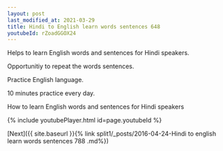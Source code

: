 ```yaml
---
layout: post
last_modified_at: 2021-03-29
title: Hindi to English learn words sentences 648 
youtubeId: rZoadGGOX24
---
```

 
 
Helps to learn English words and sentences for Hindi speakers.

Opportunitiy to repeat the words sentences. 

Practice English language. 
 
10 minutes practice every day. 
 
How to learn English words and sentences for Hindi speakers 
 
{% include youtubePlayer.html id=page.youtubeId %}
 
 
[Next]({{ site.baseurl }}{% link  split1/_posts/2016-04-24-Hindi to english learn words sentences 788 .md%})
 
